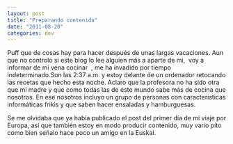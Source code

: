 ```yaml
---
layout: post
title: "Preparando contenido"
date: "2011-08-20"
categories: dev
---
```


Puff que de cosas hay para hacer después de unas largas vacaciones. Aun que no controlo si este blog lo lee alguien más a aparte de mi,  voy a informar de mi vena cocinar  , me ha invadido por tiempo indeterminado.Son las 2:37 a.m. y estoy delante de un ordenador retocando las recetas que hecho esta noche. Aclaro que la profesora no ha sido otra que mi madre y que como todas las de este mundo sabe más de cocina que nosotros. En ese nosotros incluyo un grupo de personas con características informáticas frikis y que saben hacer ensaladas y hamburguesas.

Se me olvidaba que ya había publicado el post del primer día de mi viaje por Europa, así que también estoy en modo producir contenido, muy vario pito como bien señalo hace poco un amigo en la Euskal.
